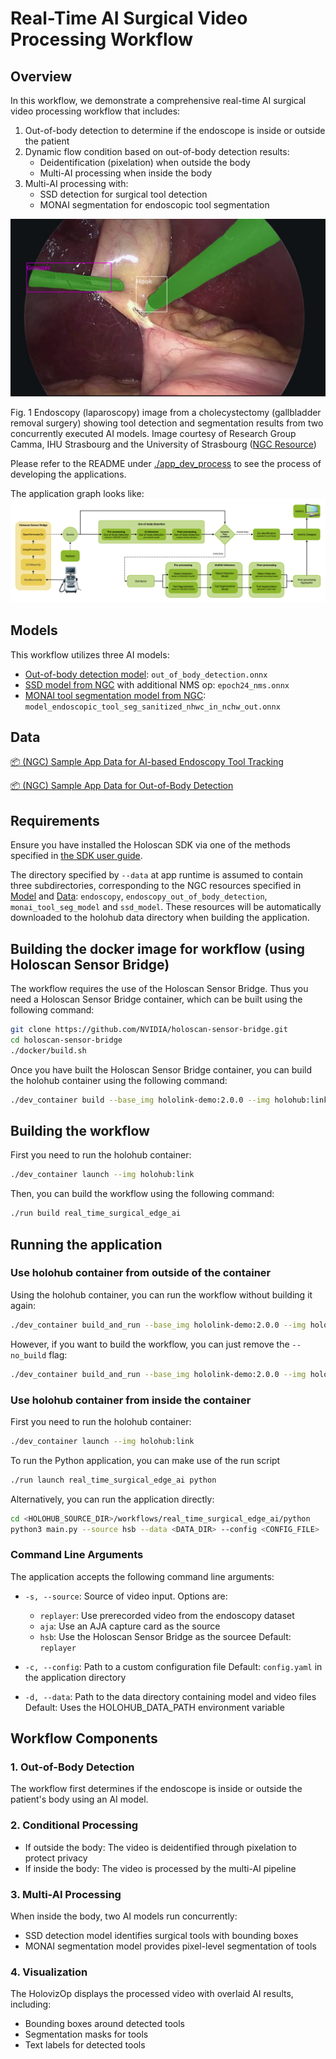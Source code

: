 # Real-Time AI Surgical Video Processing Workflow

## Overview

In this workflow, we demonstrate a comprehensive real-time AI surgical video processing workflow that includes:

1. Out-of-body detection to determine if the endoscope is inside or outside the patient
2. Dynamic flow condition based on out-of-body detection results:
   - Deidentification (pixelation) when outside the body
   - Multi-AI processing when inside the body
3. Multi-AI processing with:
   - SSD detection for surgical tool detection
   - MONAI segmentation for endoscopic tool segmentation

![Sample Endoscopy Image](images/RAISVP-sample-image.png)

Fig. 1 Endoscopy (laparoscopy) image from a cholecystectomy (gallbladder removal surgery) showing tool detection and segmentation results from two concurrently executed AI models.
Image courtesy of Research Group Camma, IHU Strasbourg and the University of Strasbourg ([NGC Resource](https://catalog.ngc.nvidia.com/orgs/nvidia/teams/clara-holoscan/resources/holoscan_endoscopy_sample_data))

Please refer to the README under [./app_dev_process](./app_dev_process/README.md) to see the process of developing the applications.

The application graph looks like:
![RAISVP-workflow](./images/RAISVP-dynamic-workflow.png)

## Models

This workflow utilizes three AI models:

- [Out-of-body detection model](https://catalog.ngc.nvidia.com/orgs/nvidia/teams/clara-holoscan/resources/endoscopy_out_of_body_detection): `out_of_body_detection.onnx`
- [SSD model from NGC](https://catalog.ngc.nvidia.com/orgs/nvidia/teams/clara-holoscan/resources/ssd_surgical_tool_detection_model) with additional NMS op: `epoch24_nms.onnx`
- [MONAI tool segmentation model from NGC](https://catalog.ngc.nvidia.com/orgs/nvidia/teams/clara-holoscan/resources/monai_endoscopic_tool_segmentation_model): `model_endoscopic_tool_seg_sanitized_nhwc_in_nchw_out.onnx`

## Data

[📦️ (NGC) Sample App Data for AI-based Endoscopy Tool Tracking](https://catalog.ngc.nvidia.com/orgs/nvidia/teams/clara-holoscan/resources/holoscan_endoscopy_sample_data)

[📦️ (NGC) Sample App Data for Out-of-Body Detection](https://catalog.ngc.nvidia.com/orgs/nvidia/teams/clara-holoscan/resources/holoscan_endoscopy_sample_data)

## Requirements

Ensure you have installed the Holoscan SDK via one of the methods specified in [the SDK user guide](https://docs.nvidia.com/holoscan/sdk-user-guide/sdk_installation.html#development-software-stack).

The directory specified by `--data` at app runtime is assumed to contain three subdirectories, corresponding to the NGC resources specified in [Model](#models) and [Data](#data): `endoscopy`, `endoscopy_out_of_body_detection`, `monai_tool_seg_model` and `ssd_model`. These resources will be automatically downloaded to the holohub data directory when building the application.

## Building the docker image for workflow (using Holoscan Sensor Bridge)

The workflow requires the use of the Holoscan Sensor Bridge. Thus you need a Holoscan Sensor Bridge container, which can be built using the following command:

```sh
git clone https://github.com/NVIDIA/holoscan-sensor-bridge.git
cd holoscan-sensor-bridge
./docker/build.sh
```

Once you have built the Holoscan Sensor Bridge container, you can build the holohub container using the following command:

```sh
./dev_container build --base_img hololink-demo:2.0.0 --img holohub:link
```

## Building the workflow

First you need to run the holohub container:

```sh
./dev_container launch --img holohub:link 
```

Then, you can build the workflow using the following command:

```sh
./run build real_time_surgical_edge_ai
```

## Running the application

### Use holohub container from outside of the container

Using the holohub container, you can run the workflow without building it again:

```sh
./dev_container build_and_run --base_img hololink-demo:2.0.0 --img holohub:link --no_build real_time_surgical_edge_ai
```

However, if you want to build the workflow, you can just remove the `--no_build` flag:

```sh
./dev_container build_and_run --base_img hololink-demo:2.0.0 --img holohub:link real_time_surgical_edge_ai
```

### Use holohub container from inside the container

First you need to run the holohub container:

```sh
./dev_container launch --img holohub:link 
```

To run the Python application, you can make use of the run script

```sh
./run launch real_time_surgical_edge_ai python
```

Alternatively, you can run the application directly:

```sh
cd <HOLOHUB_SOURCE_DIR>/workflows/real_time_surgical_edge_ai/python
python3 main.py --source hsb --data <DATA_DIR> --config <CONFIG_FILE>
```

### Command Line Arguments

The application accepts the following command line arguments:

- `-s, --source`: Source of video input. Options are:
  - `replayer`: Use prerecorded video from the endoscopy dataset
  - `aja`: Use an AJA capture card as the source
  - `hsb`: Use the Holoscan Sensor Bridge as the sourcee
  Default: `replayer`

- `-c, --config`: Path to a custom configuration file
  Default: `config.yaml` in the application directory

- `-d, --data`: Path to the data directory containing model and video files
  Default: Uses the HOLOHUB_DATA_PATH environment variable

## Workflow Components

### 1. Out-of-Body Detection

The workflow first determines if the endoscope is inside or outside the patient's body using an AI model.

### 2. Conditional Processing

- If outside the body: The video is deidentified through pixelation to protect privacy
- If inside the body: The video is processed by the multi-AI pipeline

### 3. Multi-AI Processing

When inside the body, two AI models run concurrently:

- SSD detection model identifies surgical tools with bounding boxes
- MONAI segmentation model provides pixel-level segmentation of tools

### 4. Visualization

The HolovizOp displays the processed video with overlaid AI results, including:

- Bounding boxes around detected tools
- Segmentation masks for tools
- Text labels for detected tools
